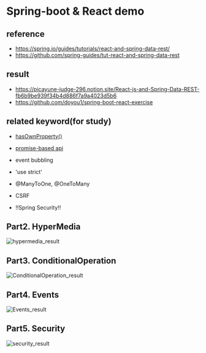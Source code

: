 # Spring-boot & React demo
## reference
  - https://spring.io/guides/tutorials/react-and-spring-data-rest/
  - https://github.com/spring-guides/tut-react-and-spring-data-rest

## result
  - https://picayune-judge-296.notion.site/React-js-and-Spring-Data-REST-fb6b9be939f34b4d886f7a9a4023d5b6
  - https://github.com/doyou1/spring-boot-react-exercise

## related keyword(for study)
  - [hasOwnProperty()](https://picayune-judge-296.notion.site/What-is-hasOwnProperty-38b7dc7f1de544eca55eec0506c1ab71)
  - [promise-based api](https://picayune-judge-296.notion.site/What-is-JavaScript-Promise-API-a6bd5245008c4f7082c9d81b4d4cdb91)
  - event bubbling
  - 'use strict'
  - @ManyToOne, @OneToMany
  - CSRF

  - !!Spring Security!!

## Part2. HyperMedia
![hypermedia_result](https://user-images.githubusercontent.com/56281493/147856762-4376fdb3-09f8-45f9-9fc3-a954beb76000.gif)

## Part3. ConditionalOperation
![ConditionalOperation_result](https://user-images.githubusercontent.com/56281493/147856766-41109b8a-114e-4329-a080-01451c67dd2e.gif)

## Part4. Events
![Events_result](https://user-images.githubusercontent.com/56281493/147856771-d5647681-ea0b-4595-90d1-81fa64c5dfe1.gif)

## Part5. Security
![security_result](https://user-images.githubusercontent.com/56281493/147856774-10228b69-f2da-4920-9e35-e4e378f35a36.gif)
